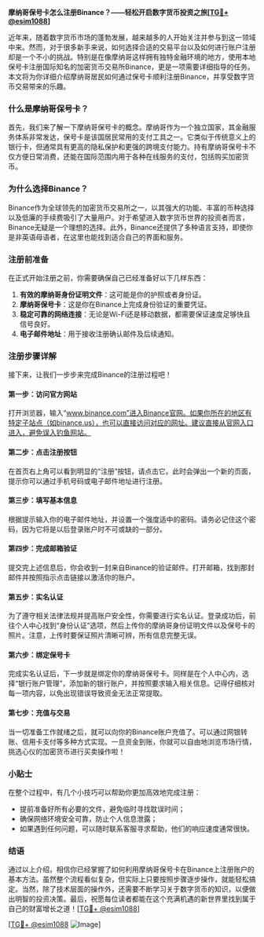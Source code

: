 **摩纳哥保号卡怎么注册Binance？——轻松开启数字货币投资之旅[[TG💪+ @esim1088](https://t.me/s/esim1088)]**

近年来，随着数字货币市场的蓬勃发展，越来越多的人开始关注并参与到这一领域中来。然而，对于很多新手来说，如何选择合适的交易平台以及如何进行账户注册却是一个不小的挑战。特别是在像摩纳哥这样拥有独特金融环境的地方，使用本地保号卡注册国际知名的加密货币交易所Binance，更是一项需要详细指导的任务。本文将为你详细介绍摩纳哥居民如何通过保号卡顺利注册Binance，并享受数字货币交易带来的乐趣。

### 什么是摩纳哥保号卡？

首先，我们来了解一下摩纳哥保号卡的概念。摩纳哥作为一个独立国家，其金融服务体系非常发达，保号卡是该国居民常用的支付工具之一。它类似于传统意义上的银行卡，但通常具有更高的隐私保护和更强的跨境支付能力。持有摩纳哥保号卡不仅方便日常消费，还能在国际范围内用于各种在线服务的支付，包括购买加密货币。

### 为什么选择Binance？

Binance作为全球领先的加密货币交易所之一，以其强大的功能、丰富的币种选择以及低廉的手续费吸引了大量用户。对于希望进入数字货币世界的投资者而言，Binance无疑是一个理想的选择。此外，Binance还提供了多种语言支持，即使你是非英语母语者，在这里也能找到适合自己的界面和服务。

### 注册前准备

在正式开始注册之前，你需要确保自己已经准备好以下几样东西：
1. **有效的摩纳哥身份证明文件**：这可能是你的护照或者身份证。
2. **摩纳哥保号卡**：这是你在Binance上完成身份验证的重要凭证。
3. **稳定可靠的网络连接**：无论是Wi-Fi还是移动数据，都需要保证速度足够快且信号良好。
4. **电子邮件地址**：用于接收注册确认邮件及后续通知。

### 注册步骤详解

接下来，让我们一步步来完成Binance的注册过程吧！

#### 第一步：访问官方网站
打开浏览器，输入“www.binance.com”进入Binance官网。如果你所在的地区有特定子站点（如binance.us），也可以直接访问对应的网址。建议直接从官网入口进入，避免误入钓鱼网站。

#### 第二步：点击注册按钮
在首页右上角可以看到明显的“注册”按钮，请点击它。此时会弹出一个新的页面，提示你可以通过手机号码或电子邮件地址进行注册。

#### 第三步：填写基本信息
根据提示输入你的电子邮件地址，并设置一个强度适中的密码。请务必记住这个密码，因为它将是以后登录账户时不可或缺的一部分。

#### 第四步：完成邮箱验证
提交完上述信息后，你会收到一封来自Binance的验证邮件。打开邮箱，找到那封邮件并按照指示点击链接以激活你的账户。

#### 第五步：实名认证
为了遵守相关法律法规并提高账户安全性，你需要进行实名认证。登录成功后，前往个人中心找到“身份认证”选项，然后上传你的摩纳哥身份证明文件以及保号卡的照片。注意，上传时要保证照片清晰可辨，所有信息完整无误。

#### 第六步：绑定保号卡
完成实名认证后，下一步就是绑定你的摩纳哥保号卡。同样是在个人中心内，选择“银行账户管理”，添加新的银行账户，并按照要求输入相关信息。记得仔细核对每一项内容，以免出现错误导致资金无法正常提取。

#### 第七步：充值与交易
当一切准备工作就绪之后，就可以向你的Binance账户充值了。可以通过网银转账、信用卡支付等多种方式实现。一旦资金到账，你就可以自由地浏览市场行情，挑选心仪的加密货币进行买卖操作啦！

### 小贴士

在整个过程中，有几个小技巧可以帮助你更加高效地完成注册：
- 提前准备好所有必要的文件，避免临时寻找耽误时间；
- 确保网络环境安全可靠，防止个人信息泄露；
- 如果遇到任何问题，可以随时联系客服寻求帮助，他们的响应速度通常很快。

### 结语

通过以上介绍，相信你已经掌握了如何利用摩纳哥保号卡在Binance上注册账户的基本方法。虽然整个流程看似复杂，但实际上只要按照步骤逐步操作，就能轻松搞定。当然，除了技术层面的操作外，还需要不断学习关于数字货币的知识，以便做出明智的投资决策。最后，祝愿每位读者都能在这个充满机遇的新世界里找到属于自己的财富增长之道！[[TG💪+ @esim1088](https://t.me/s/esim1088)]

[[TG💪+ @esim1088](https://t.me/s/esim1088) ![Image](https://i.postimg.cc/4NQfJmqS/Snipaste-2025-05-13-00-14-12.png)]